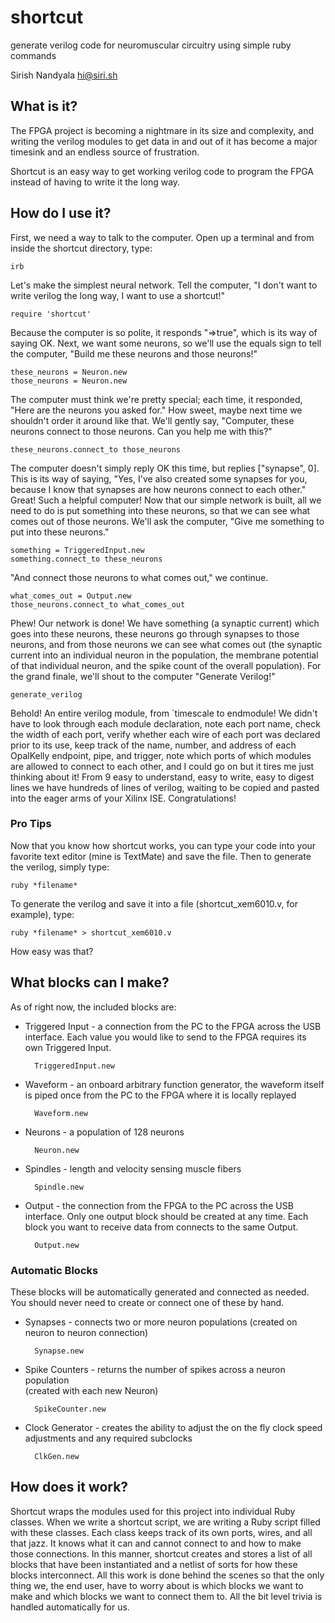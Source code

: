 shortcut
========

generate verilog code for neuromuscular circuitry using simple ruby commands

Sirish Nandyala
<hi@siri.sh>


What is it?
-----------

The FPGA project is becoming a nightmare in its size and complexity, and 
writing the verilog modules to get data in and out of it has become a 
major timesink and an endless source of frustration.

Shortcut is an easy way to get working verilog code to program the FPGA 
instead of having to write it the long way.


How do I use it?
----------------

First, we need a way to talk to the computer. Open up a terminal and from 
inside the shortcut directory, type:

	irb
	
Let's make the simplest neural network. Tell the computer, "I don't want to 
write verilog the long way, I want to use a shortcut!"

	require 'shortcut'

Because the computer is so polite, it responds "=>true", which is its way of 
saying OK. Next, we want some neurons, so we'll use the equals sign to tell 
the computer, "Build me these neurons and those neurons!"

	these_neurons = Neuron.new
	those_neurons = Neuron.new
	
The computer must think we're pretty special; each time, it responded, "Here 
are the neurons you asked for." How sweet, maybe next time we shouldn't order 
it around like that. We'll gently say, "Computer, these neurons connect to 
those neurons. Can you help me with this?"

	these_neurons.connect_to those_neurons
	
The computer doesn't simply reply OK this time, but replies ["synapse", 0]. 
This is its way of saying, "Yes, I've also created some synapses for you, 
because I know that synapses are how neurons connect to each other." Great!
Such a helpful computer! Now that our simple network is built, all we need to 
do is put something into these neurons, so that we can see what comes out of 
those neurons. We'll ask the computer, "Give me something to put into these 
neurons."

	something = TriggeredInput.new
	something.connect_to these_neurons

"And connect those neurons to what comes out," we continue.

	what_comes_out = Output.new
	those_neurons.connect_to what_comes_out
	
Phew! Our network is done! We have something (a synaptic current) which goes 
into these neurons, these neurons go through synapses to those neurons, and 
from those neurons we can see what comes out (the synaptic current into an 
individual neuron in the population, the membrane potential of that 
individual neuron, and the spike count of the overall population). For the 
grand finale, we'll shout to the computer "Generate Verilog!"

	generate_verilog
	
Behold! An entire verilog module, from `timescale to endmodule! We didn't have 
to look through each module declaration, note each port name, check the width 
of each port, verify whether each wire of each port was declared prior to its 
use, keep track of the name, number, and address of each OpalKelly endpoint, 
pipe, and trigger, note which ports of which modules are allowed to connect to 
each other, and I could go on but it tires me just thinking about it! From 9 
easy to understand, easy to write, easy to digest lines we have hundreds of 
lines of verilog, waiting to be copied and pasted into the eager arms of your 
Xilinx ISE. Congratulations!

### Pro Tips ###

Now that you know how shortcut works, you can type your code into your 
favorite text editor (mine is TextMate) and save the file. Then to generate 
the verilog, simply type:

	ruby *filename*

To generate the verilog and save it into a file (shortcut_xem6010.v, for 
example), type:

	ruby *filename* > shortcut_xem6010.v
	
How easy was that?

What blocks can I make?
-----------------------

As of right now, the included blocks are:

* Triggered Input - a connection from the PC to the FPGA across the USB 
interface. Each value you would like to send to the FPGA requires its own 
Triggered Input. 

		TriggeredInput.new
		
* Waveform - an onboard arbitrary function generator, the waveform itself is 
piped once from the PC to the FPGA where it is locally replayed

		Waveform.new
		
* Neurons - a population of 128 neurons
			
		Neuron.new
			
* Spindles - length and velocity sensing muscle fibers 
		
		Spindle.new
		
* Output - the connection from the FPGA to the PC across the USB interface. 
Only one output block should be created at any time. Each block you want to 
receive data from connects to the same Output.

		Output.new

### Automatic Blocks ###

These blocks will be automatically generated and connected as needed. You 
should never need to create or connect one of these by hand.
 		
* Synapses - connects two or more neuron populations (created on neuron to 
neuron connection)
		
		Synapse.new
		
* Spike Counters - returns the number of spikes across a neuron population 	
(created with each new Neuron) 

		SpikeCounter.new
		
* Clock Generator - creates the ability to adjust the on the fly clock speed adjustments and any required subclocks 

		ClkGen.new


How does it work?
-----------------

Shortcut wraps the modules used for this project into individual Ruby 
classes. When we write a shortcut script, we are writing a Ruby script filled 
with these classes. Each class keeps track of its own ports, wires, and all 
that jazz. It knows what it can and cannot connect to and how to make those 
connections. In this manner, shortcut creates and stores a list of all blocks 
that have been instantiated and a netlist of sorts for how these blocks 
interconnect. All this work is done behind the scenes so that the only thing 
we, the end user, have to worry about is which blocks we want to make and 
which blocks we want to connect them to. All the bit level trivia is handled 
automatically for us.



